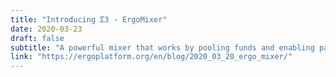 ```yaml
---
title: "Introducing Σ3 - ErgoMixer"
date: 2020-03-23
draft: false
subtitle: "A powerful mixer that works by pooling funds and enabling participants to spend them without anyone knowing who made the transactions"
link: "https://ergoplatform.org/en/blog/2020_03_20_ergo_mixer/"
---
```

